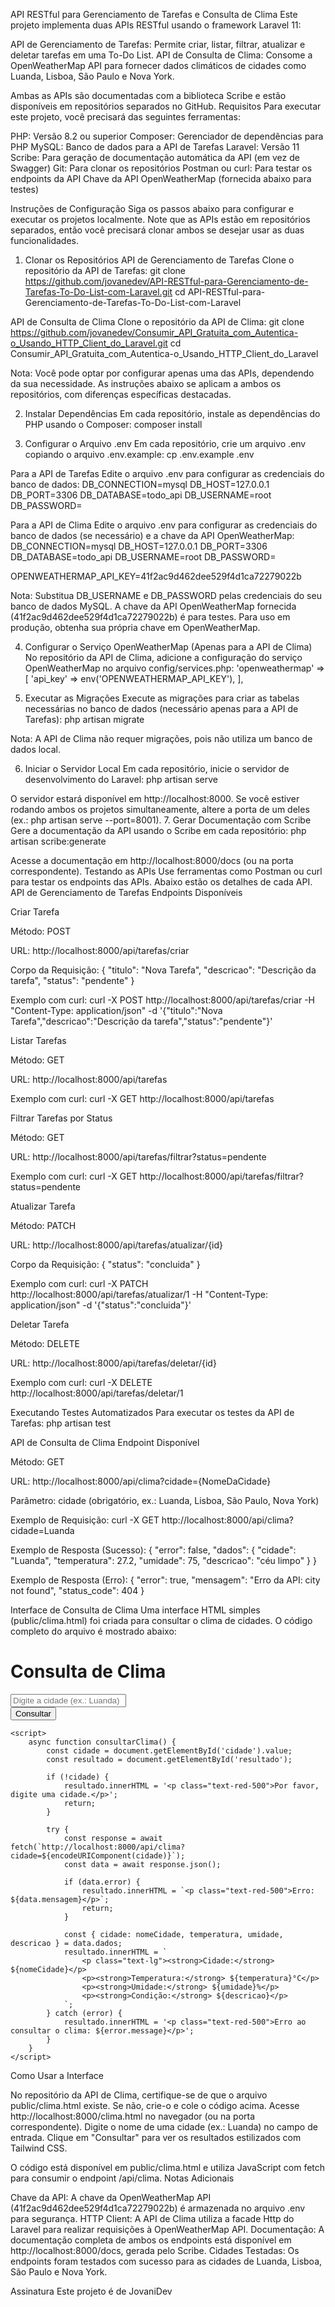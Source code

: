 API RESTful para Gerenciamento de Tarefas e Consulta de Clima
Este projeto implementa duas APIs RESTful usando o framework Laravel 11:

API de Gerenciamento de Tarefas: Permite criar, listar, filtrar, atualizar e deletar tarefas em uma To-Do List.
API de Consulta de Clima: Consome a OpenWeatherMap API para fornecer dados climáticos de cidades como Luanda, Lisboa, São Paulo e Nova York.

Ambas as APIs são documentadas com a biblioteca Scribe e estão disponíveis em repositórios separados no GitHub.
Requisitos
Para executar este projeto, você precisará das seguintes ferramentas:

PHP: Versão 8.2 ou superior
Composer: Gerenciador de dependências para PHP
MySQL: Banco de dados para a API de Tarefas
Laravel: Versão 11
Scribe: Para geração de documentação automática da API (em vez de Swagger)
Git: Para clonar os repositórios
Postman ou curl: Para testar os endpoints da API
Chave da API OpenWeatherMap (fornecida abaixo para testes)

Instruções de Configuração
Siga os passos abaixo para configurar e executar os projetos localmente. Note que as APIs estão em repositórios separados, então você precisará clonar ambos se desejar usar as duas funcionalidades.
1. Clonar os Repositórios
API de Gerenciamento de Tarefas
Clone o repositório da API de Tarefas:
git clone https://github.com/jovanedev/API-RESTful-para-Gerenciamento-de-Tarefas-To-Do-List-com-Laravel.git
cd API-RESTful-para-Gerenciamento-de-Tarefas-To-Do-List-com-Laravel

API de Consulta de Clima
Clone o repositório da API de Clima:
git clone https://github.com/jovanedev/Consumir_API_Gratuita_com_Autentica-o_Usando_HTTP_Client_do_Laravel.git
cd Consumir_API_Gratuita_com_Autentica-o_Usando_HTTP_Client_do_Laravel


Nota: Você pode optar por configurar apenas uma das APIs, dependendo da sua necessidade. As instruções abaixo se aplicam a ambos os repositórios, com diferenças específicas destacadas.

2. Instalar Dependências
Em cada repositório, instale as dependências do PHP usando o Composer:
composer install

3. Configurar o Arquivo .env
Em cada repositório, crie um arquivo .env copiando o arquivo .env.example:
cp .env.example .env

Para a API de Tarefas
Edite o arquivo .env para configurar as credenciais do banco de dados:
DB_CONNECTION=mysql
DB_HOST=127.0.0.1
DB_PORT=3306
DB_DATABASE=todo_api
DB_USERNAME=root
DB_PASSWORD=

Para a API de Clima
Edite o arquivo .env para configurar as credenciais do banco de dados (se necessário) e a chave da API OpenWeatherMap:
DB_CONNECTION=mysql
DB_HOST=127.0.0.1
DB_PORT=3306
DB_DATABASE=todo_api
DB_USERNAME=root
DB_PASSWORD=

OPENWEATHERMAP_API_KEY=41f2ac9d462dee529f4d1ca72279022b


Nota: Substitua DB_USERNAME e DB_PASSWORD pelas credenciais do seu banco de dados MySQL. A chave da API OpenWeatherMap fornecida (41f2ac9d462dee529f4d1ca72279022b) é para testes. Para uso em produção, obtenha sua própria chave em OpenWeatherMap.

4. Configurar o Serviço OpenWeatherMap (Apenas para a API de Clima)
No repositório da API de Clima, adicione a configuração do serviço OpenWeatherMap no arquivo config/services.php:
'openweathermap' => [
    'api_key' => env('OPENWEATHERMAP_API_KEY'),
],

5. Executar as Migrações
Execute as migrações para criar as tabelas necessárias no banco de dados (necessário apenas para a API de Tarefas):
php artisan migrate


Nota: A API de Clima não requer migrações, pois não utiliza um banco de dados local.

6. Iniciar o Servidor Local
Em cada repositório, inicie o servidor de desenvolvimento do Laravel:
php artisan serve

O servidor estará disponível em http://localhost:8000. Se você estiver rodando ambos os projetos simultaneamente, altere a porta de um deles (ex.: php artisan serve --port=8001).
7. Gerar Documentação com Scribe
Gere a documentação da API usando o Scribe em cada repositório:
php artisan scribe:generate

Acesse a documentação em http://localhost:8000/docs (ou na porta correspondente).
Testando as APIs
Use ferramentas como Postman ou curl para testar os endpoints das APIs. Abaixo estão os detalhes de cada API.
API de Gerenciamento de Tarefas
Endpoints Disponíveis

Criar Tarefa

Método: POST

URL: http://localhost:8000/api/tarefas/criar

Corpo da Requisição:
{
    "titulo": "Nova Tarefa",
    "descricao": "Descrição da tarefa",
    "status": "pendente"
}


Exemplo com curl:
curl -X POST http://localhost:8000/api/tarefas/criar -H "Content-Type: application/json" -d '{"titulo":"Nova Tarefa","descricao":"Descrição da tarefa","status":"pendente"}'




Listar Tarefas

Método: GET

URL: http://localhost:8000/api/tarefas

Exemplo com curl:
curl -X GET http://localhost:8000/api/tarefas




Filtrar Tarefas por Status

Método: GET

URL: http://localhost:8000/api/tarefas/filtrar?status=pendente

Exemplo com curl:
curl -X GET http://localhost:8000/api/tarefas/filtrar?status=pendente




Atualizar Tarefa

Método: PATCH

URL: http://localhost:8000/api/tarefas/atualizar/{id}

Corpo da Requisição:
{
    "status": "concluida"
}


Exemplo com curl:
curl -X PATCH http://localhost:8000/api/tarefas/atualizar/1 -H "Content-Type: application/json" -d '{"status":"concluida"}'




Deletar Tarefa

Método: DELETE

URL: http://localhost:8000/api/tarefas/deletar/{id}

Exemplo com curl:
curl -X DELETE http://localhost:8000/api/tarefas/deletar/1





Executando Testes Automatizados
Para executar os testes da API de Tarefas:
php artisan test

API de Consulta de Clima
Endpoint Disponível

Método: GET

URL: http://localhost:8000/api/clima?cidade={NomeDaCidade}

Parâmetro: cidade (obrigatório, ex.: Luanda, Lisboa, São Paulo, Nova York)

Exemplo de Requisição:
curl -X GET http://localhost:8000/api/clima?cidade=Luanda


Exemplo de Resposta (Sucesso):
{
    "error": false,
    "dados": {
        "cidade": "Luanda",
        "temperatura": 27.2,
        "umidade": 75,
        "descricao": "céu limpo"
    }
}


Exemplo de Resposta (Erro):
{
    "error": true,
    "mensagem": "Erro da API: city not found",
    "status_code": 404
}



Interface de Consulta de Clima
Uma interface HTML simples (public/clima.html) foi criada para consultar o clima de cidades. O código completo do arquivo é mostrado abaixo:
<!DOCTYPE html>
<html lang="pt-BR">
<head>
    <meta charset="UTF-8">
    <meta name="viewport" content="width=device-width, initial-scale=1.0">
    <title>Consulta de Clima</title>
    <link href="https://cdn.jsdelivr.net/npm/tailwindcss@2.2.19/dist/tailwind.min.css" rel="stylesheet">
</head>
<body class="bg-gray-100 flex items-center justify-center h-screen">
    <div class="bg-white p-6 rounded-lg shadow-lg w-full max-w-md">
        <h1 class="text-2xl font-bold mb-4 text-center">Consulta de Clima</h1>
        <div class="mb-4">
            <input id="cidade" type="text" placeholder="Digite a cidade (ex.: Luanda)"
                   class="w-full p-2 border rounded-md">
        </div>
        <button onclick="consultarClima()"
                class="w-full bg-blue-500 text-white p-2 rounded-md hover:bg-blue-600">
            Consultar
        </button>
        <div id="resultado" class="mt-4 text-center"></div>
    </div>

    <script>
        async function consultarClima() {
            const cidade = document.getElementById('cidade').value;
            const resultado = document.getElementById('resultado');

            if (!cidade) {
                resultado.innerHTML = '<p class="text-red-500">Por favor, digite uma cidade.</p>';
                return;
            }

            try {
                const response = await fetch(`http://localhost:8000/api/clima?cidade=${encodeURIComponent(cidade)}`);
                const data = await response.json();

                if (data.error) {
                    resultado.innerHTML = `<p class="text-red-500">Erro: ${data.mensagem}</p>`;
                    return;
                }

                const { cidade: nomeCidade, temperatura, umidade, descricao } = data.dados;
                resultado.innerHTML = `
                    <p class="text-lg"><strong>Cidade:</strong> ${nomeCidade}</p>
                    <p><strong>Temperatura:</strong> ${temperatura}°C</p>
                    <p><strong>Umidade:</strong> ${umidade}%</p>
                    <p><strong>Condição:</strong> ${descricao}</p>
                `;
            } catch (error) {
                resultado.innerHTML = '<p class="text-red-500">Erro ao consultar o clima: ${error.message}</p>';
            }
        }
    </script>
</body>
</html>

Como Usar a Interface

No repositório da API de Clima, certifique-se de que o arquivo public/clima.html existe. Se não, crie-o e cole o código acima.
Acesse http://localhost:8000/clima.html no navegador (ou na porta correspondente).
Digite o nome de uma cidade (ex.: Luanda) no campo de entrada.
Clique em "Consultar" para ver os resultados estilizados com Tailwind CSS.

O código está disponível em public/clima.html e utiliza JavaScript com fetch para consumir o endpoint /api/clima.
Notas Adicionais

Chave da API: A chave da OpenWeatherMap API (41f2ac9d462dee529f4d1ca72279022b) é armazenada no arquivo .env para segurança.
HTTP Client: A API de Clima utiliza a facade Http do Laravel para realizar requisições à OpenWeatherMap API.
Documentação: A documentação completa de ambos os endpoints está disponível em http://localhost:8000/docs, gerada pelo Scribe.
Cidades Testadas: Os endpoints foram testados com sucesso para as cidades de Luanda, Lisboa, São Paulo e Nova York.

Assinatura
Este projeto é de JovaniDev
